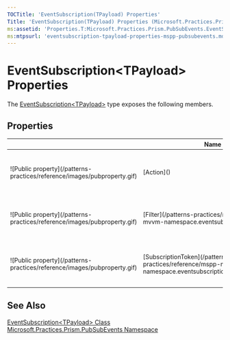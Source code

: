 ```yaml
---
TOCTitle: 'EventSubscription(TPayload) Properties'
Title: 'EventSubscription(TPayload) Properties (Microsoft.Practices.Prism.PubSubEvents)'
ms:assetid: 'Properties.T:Microsoft.Practices.Prism.PubSubEvents.EventSubscription\`1'
ms:mtpsurl: 'eventsubscription-tpayload-properties-mspp-pubsubevents.md'
---
```


# EventSubscription&lt;TPayload&gt; Properties

The [EventSubscription&lt;TPayload&gt;](/patterns-practices/reference/mspp-mvvm-namespace.eventsubscription) type exposes the following members.

## Properties
<table>
<colgroup>
<col width="33%" />
<col width="33%" />
<col width="33%" />
</colgroup>
<thead>
<tr class="header">
<th> </th>
<th>Name</th>
<th>Description</th>
</tr>
</thead>
<tbody>
<tr class="odd">
<td>![Public property](/patterns-practices/reference/images/pubproperty.gif)</td>
<td>[Action]()</td>
<td><div class="summary">
Gets the target [Action&lt;T&gt;](http://msdn.microsoft.com/en-us/library/018hxwa8) that is referenced by the [IDelegateReference](/patterns-practices/reference/mspp-mvvm-namespace.idelegatereference).
</div></td>
</tr>
<tr class="even">
<td>![Public property](/patterns-practices/reference/images/pubproperty.gif)</td>
<td>[Filter](/patterns-practices/reference/mspp-mvvm-namespace.eventsubscription.filter)</td>
<td><div class="summary">
Gets the target [Predicate&lt;T&gt;](http://msdn.microsoft.com/en-us/library/bfcke1bz) that is referenced by the [IDelegateReference](/patterns-practices/reference/mspp-mvvm-namespace.idelegatereference).
</div></td>
</tr>
<tr class="odd">
<td>![Public property](/patterns-practices/reference/images/pubproperty.gif)</td>
<td>[SubscriptionToken](/patterns-practices/reference/mspp-mvvm-namespace.eventsubscription.subscriptiontoken)</td>
<td><div class="summary">
Gets or sets a [SubscriptionToken](/patterns-practices/reference/mspp-mvvm-namespace.eventsubscription.subscriptiontoken) that identifies this [IEventSubscription](/patterns-practices/reference/mspp-mvvm-namespace.ieventsubscription).
</div></td>
</tr>
</tbody>
</table>

## See Also

[EventSubscription&lt;TPayload&gt; Class](/patterns-practices/reference/mspp-mvvm-namespace.eventsubscription%601)<br/>
[Microsoft.Practices.Prism.PubSubEvents Namespace](/patterns-practices/reference/mspp-mvvm-namespace)<br/>